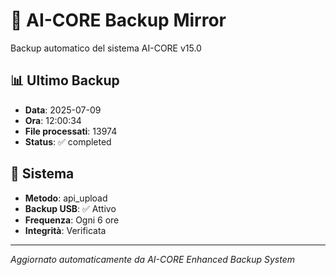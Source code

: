 # 🧬 AI-CORE Backup Mirror

Backup automatico del sistema AI-CORE v15.0

## 📊 Ultimo Backup
- **Data**: 2025-07-09
- **Ora**: 12:00:34
- **File processati**: 13974
- **Status**: ✅ completed

## 🎯 Sistema
- **Metodo**: api_upload
- **Backup USB**: ✅ Attivo
- **Frequenza**: Ogni 6 ore
- **Integrità**: Verificata

---
*Aggiornato automaticamente da AI-CORE Enhanced Backup System*
